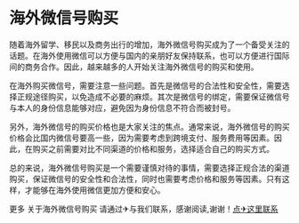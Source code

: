 # 海外微信号购买

随着海外留学、移民以及商务出行的增加，海外微信号购买成为了一个备受关注的话题。在海外使用微信可以方便与国内的亲朋好友保持联系，也可以方便进行国际间的商务合作。因此，越来越多的人开始关注海外微信号的购买和使用。

在海外购买微信号，需要注意一些问题。首先是微信号的合法性和安全性，需要选择正规途径购买，以免造成不必要的麻烦。其次是微信号的绑定，需要保证微信号与本人的身份信息能够对应，避免因为身份信息不符合而被封号。

另外，海外微信号的购买价格也是大家关注的焦点。通常来说，海外微信号的购买价格会比国内微信号要高一些，因为需要考虑到跨境支付、服务费用等因素。因此，在购买之前需要对比不同渠道的价格和服务，选择适合自己的购买方式。

总的来说，海外微信号购买是一个需要谨慎对待的事情，需要选择正规合法的渠道购买，保证微信号的安全性和合法性，同时也需要考虑价格和服务等因素。只有这样，才能够在海外使用微信更加方便和安心。

更多 关于海外微信号购买 请通过✈与我们联系，感谢阅读,谢谢！[点✈这里联系](https://add.k02.cc)
